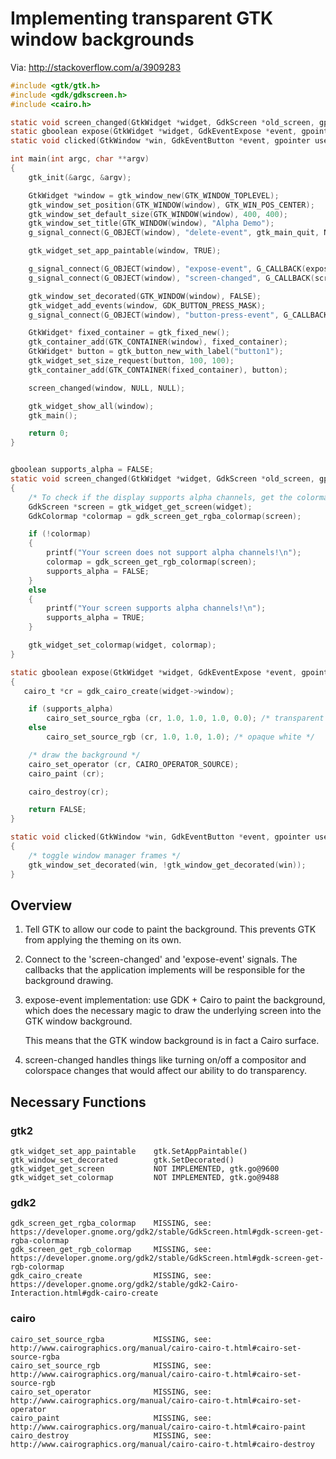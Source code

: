 # Implementing transparent GTK window backgrounds
Via: http://stackoverflow.com/a/3909283

```c
#include <gtk/gtk.h>
#include <gdk/gdkscreen.h>
#include <cairo.h>

static void screen_changed(GtkWidget *widget, GdkScreen *old_screen, gpointer user_data);
static gboolean expose(GtkWidget *widget, GdkEventExpose *event, gpointer user_data);
static void clicked(GtkWindow *win, GdkEventButton *event, gpointer user_data);

int main(int argc, char **argv)
{
    gtk_init(&argc, &argv);

    GtkWidget *window = gtk_window_new(GTK_WINDOW_TOPLEVEL);
    gtk_window_set_position(GTK_WINDOW(window), GTK_WIN_POS_CENTER);
    gtk_window_set_default_size(GTK_WINDOW(window), 400, 400);
    gtk_window_set_title(GTK_WINDOW(window), "Alpha Demo");
    g_signal_connect(G_OBJECT(window), "delete-event", gtk_main_quit, NULL);

    gtk_widget_set_app_paintable(window, TRUE);

    g_signal_connect(G_OBJECT(window), "expose-event", G_CALLBACK(expose), NULL);
    g_signal_connect(G_OBJECT(window), "screen-changed", G_CALLBACK(screen_changed), NULL);

    gtk_window_set_decorated(GTK_WINDOW(window), FALSE);
    gtk_widget_add_events(window, GDK_BUTTON_PRESS_MASK);
    g_signal_connect(G_OBJECT(window), "button-press-event", G_CALLBACK(clicked), NULL);

    GtkWidget* fixed_container = gtk_fixed_new();
    gtk_container_add(GTK_CONTAINER(window), fixed_container);
    GtkWidget* button = gtk_button_new_with_label("button1");
    gtk_widget_set_size_request(button, 100, 100);
    gtk_container_add(GTK_CONTAINER(fixed_container), button);

    screen_changed(window, NULL, NULL);

    gtk_widget_show_all(window);
    gtk_main();

    return 0;
}


gboolean supports_alpha = FALSE;
static void screen_changed(GtkWidget *widget, GdkScreen *old_screen, gpointer userdata)
{
    /* To check if the display supports alpha channels, get the colormap */
    GdkScreen *screen = gtk_widget_get_screen(widget);
    GdkColormap *colormap = gdk_screen_get_rgba_colormap(screen);

    if (!colormap)
    {
        printf("Your screen does not support alpha channels!\n");
        colormap = gdk_screen_get_rgb_colormap(screen);
        supports_alpha = FALSE;
    }
    else
    {
        printf("Your screen supports alpha channels!\n");
        supports_alpha = TRUE;
    }

    gtk_widget_set_colormap(widget, colormap);
}

static gboolean expose(GtkWidget *widget, GdkEventExpose *event, gpointer userdata)
{
   cairo_t *cr = gdk_cairo_create(widget->window);

    if (supports_alpha)
        cairo_set_source_rgba (cr, 1.0, 1.0, 1.0, 0.0); /* transparent */
    else
        cairo_set_source_rgb (cr, 1.0, 1.0, 1.0); /* opaque white */

    /* draw the background */
    cairo_set_operator (cr, CAIRO_OPERATOR_SOURCE);
    cairo_paint (cr);

    cairo_destroy(cr);

    return FALSE;
}

static void clicked(GtkWindow *win, GdkEventButton *event, gpointer user_data)
{
    /* toggle window manager frames */
    gtk_window_set_decorated(win, !gtk_window_get_decorated(win));
}
```

## Overview

1. Tell GTK to allow our code to paint the background. This prevents GTK from
   applying the theming on its own.

2. Connect to the 'screen-changed' and 'expose-event' signals.  The callbacks
   that the application implements will be responsible for the background drawing.

3. expose-event implementation: use GDK + Cairo to paint the background, which does
   the necessary magic to draw the underlying screen into the GTK window background.

   This means that the GTK window background is in fact a Cairo surface.

4. screen-changed handles things like turning on/off a compositor and colorspace
   changes that would affect our ability to do transparency.


## Necessary Functions

### gtk2
```
gtk_widget_set_app_paintable    gtk.SetAppPaintable()
gtk_window_set_decorated        gtk.SetDecorated()
gtk_widget_get_screen           NOT IMPLEMENTED, gtk.go@9600
gtk_widget_set_colormap         NOT IMPLEMENTED, gtk.go@9488
```

### gdk2
```
gdk_screen_get_rgba_colormap    MISSING, see: https://developer.gnome.org/gdk2/stable/GdkScreen.html#gdk-screen-get-rgba-colormap
gdk_screen_get_rgb_colormap     MISSING, see: https://developer.gnome.org/gdk2/stable/GdkScreen.html#gdk-screen-get-rgb-colormap
gdk_cairo_create                MISSING, see: https://developer.gnome.org/gdk2/stable/gdk2-Cairo-Interaction.html#gdk-cairo-create
```

### cairo
```
cairo_set_source_rgba           MISSING, see: http://www.cairographics.org/manual/cairo-cairo-t.html#cairo-set-source-rgba
cairo_set_source_rgb            MISSING, see: http://www.cairographics.org/manual/cairo-cairo-t.html#cairo-set-source-rgb
cairo_set_operator              MISSING, see: http://www.cairographics.org/manual/cairo-cairo-t.html#cairo-set-operator
cairo_paint                     MISSING, see: http://www.cairographics.org/manual/cairo-cairo-t.html#cairo-paint
cairo_destroy                   MISSING, see: http://www.cairographics.org/manual/cairo-cairo-t.html#cairo-destroy
```